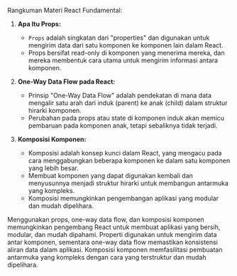 Rangkuman Materi React Fundamental:

1. **Apa Itu Props:**

   - `Props` adalah singkatan dari "properties" dan digunakan untuk mengirim data dari satu komponen ke komponen lain dalam React.
   - Props bersifat read-only di komponen yang menerima mereka, dan mereka membentuk cara utama untuk mengirim informasi antara komponen.

2. **One-Way Data Flow pada React:**

   - Prinsip "One-Way Data Flow" adalah pendekatan di mana data mengalir satu arah dari induk (parent) ke anak (child) dalam struktur hirarki komponen.
   - Perubahan pada props atau state di komponen induk akan memicu pembaruan pada komponen anak, tetapi sebaliknya tidak terjadi.

3. **Komposisi Komponen:**
   - Komposisi adalah konsep kunci dalam React, yang mengacu pada cara menggabungkan beberapa komponen ke dalam satu komponen yang lebih besar.
   - Membuat komponen yang dapat digunakan kembali dan menyusunnya menjadi struktur hirarki untuk membangun antarmuka yang kompleks.
   - Komposisi memungkinkan pengembangan aplikasi yang modular dan mudah dipelihara.

Menggunakan props, one-way data flow, dan komposisi komponen memungkinkan pengembang React untuk membuat aplikasi yang bersih, modular, dan mudah dipahami. Properti digunakan untuk mengirim data antar komponen, sementara one-way data flow memastikan konsistensi aliran data dalam aplikasi. Komposisi komponen memfasilitasi pembuatan antarmuka yang kompleks dengan cara yang terstruktur dan mudah dipelihara.

